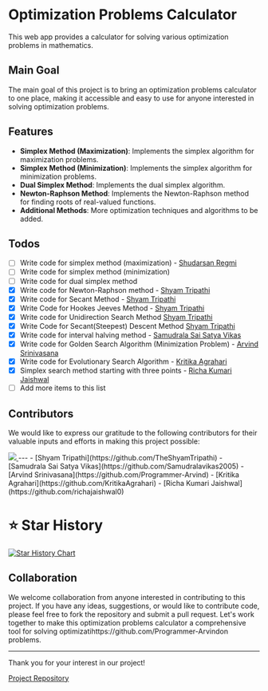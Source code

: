 # Optimization Problems Calculator

This web app provides a calculator for solving various optimization problems in mathematics.

## Main Goal
The main goal of this project is to bring an optimization problems calculator to one place, making it accessible and easy to use for anyone interested in solving optimization problems.

## Features
- **Simplex Method (Maximization)**: Implements the simplex algorithm for maximization problems.
- **Simplex Method (Minimization)**: Implements the simplex algorithm for minimization problems.
- **Dual Simplex Method**: Implements the dual simplex algorithm.
- **Newton-Raphson Method**: Implements the Newton-Raphson method for finding roots of real-valued functions.
- **Additional Methods**: More optimization techniques and algorithms to be added.

## Todos
- [ ] Write code for simplex method (maximization) - [Shudarsan Regmi](https://github.com/ShudarsanRegmi)
- [ ] Write code for simplex method (minimization)
- [ ] Write code for dual simplex method
- [X] Write code for Newton-Raphson method - [Shyam Tripathi](https://github.com/TheShyamTripathi)
- [X] Write code for Secant Method - [Shyam Tripathi](https://github.com/TheShyamTripathi)
- [X] Write Code for Hookes Jeeves Method - [Shyam Tripathi](https://github.com/TheShyamTripathi)
- [X] Write code for Unidirection Search Method  [Shyam Tripathi](https://github.com/TheShyamTripathi)
- [X] Write Code for Secant(Steepest) Descent Method  [Shyam Tripathi](https://github.com/TheShyamTripathi)
- [X] Write code for interval halving method -  [Samudrala Sai Satya Vikas](https://github.com/Samudralavikas2005)
- [X] Write code for Golden Search Algorithm (Minimization Problem) - [Arvind Srinivasana](https://github.com/Programmer-Arvind)
- [X] Write code for Evolutionary Search Algorithm - [Kritika Agrahari](https://github.com/KritikaAgrahari)
- [X] Simplex search method starting with three points - [Richa Kumari Jaishwal](https://github.com/richajaishwal0) 
- [ ] Add more items to this list

## Contributors
We would like to express our gratitude to the following contributors for their valuable inputs and efforts in making this project possible:


<a href="https://github.com/ShudarsanRegmi/optimizationProblemsCalculator/graphs/contributors">
  <img src="https://contrib.rocks/image?repo=ShudarsanRegmi/optimizationProblemsCalculator" />
</a>
---
- [Shyam Tripathi](https://github.com/TheShyamTripathi)
- [Samudrala Sai Satya Vikas](https://github.com/Samudralavikas2005)
- [Arvind Srinivasana](https://github.com/Programmer-Arvind)
- [Kritika Agrahari](https://github.com/KritikaAgrahari)
- [Richa Kumari Jaishwal](https://github.com/richajaishwal0)

# ⭐️ Star History

[![Star History Chart](https://api.star-history.com/svg?repos=ShudarsanRegmi/optimizationProblemsCalculator&type=Date)](https://github.com/ShudarsanRegmi/optimizationProblemsCalculator/stargazers)

## Collaboration
We welcome collaboration from anyone interested in contributing to this project. If you have any ideas, suggestions, or would like to contribute code, please feel free to fork the repository and submit a pull request. Let's work together to make this optimization problems calculator a comprehensive tool for solving optimizatihttps://github.com/Programmer-Arvindon problems.

---

Thank you for your interest in our project!

[Project Repository](https://github.com/ShudarsanRegmi/optimizationProblemsCalculator)

